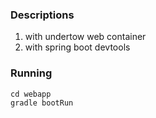 ### Descriptions
1. with undertow web container
2. with spring boot devtools

### Running
```
cd webapp
gradle bootRun
```

